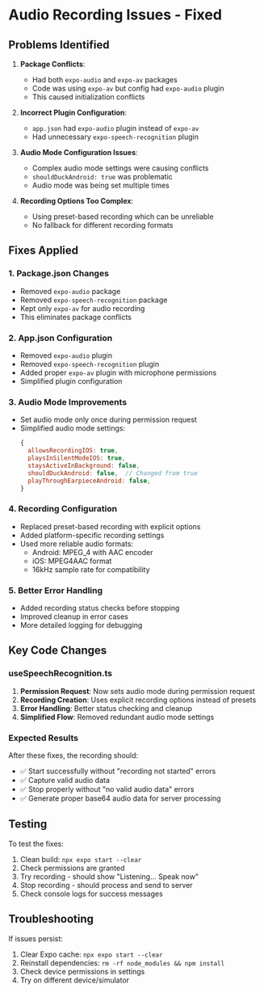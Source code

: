 # Audio Recording Issues - Fixed

## Problems Identified

1. **Package Conflicts**: 
   - Had both `expo-audio` and `expo-av` packages
   - Code was using `expo-av` but config had `expo-audio` plugin
   - This caused initialization conflicts

2. **Incorrect Plugin Configuration**:
   - `app.json` had `expo-audio` plugin instead of `expo-av`
   - Had unnecessary `expo-speech-recognition` plugin

3. **Audio Mode Configuration Issues**:
   - Complex audio mode settings were causing conflicts
   - `shouldDuckAndroid: true` was problematic
   - Audio mode was being set multiple times

4. **Recording Options Too Complex**:
   - Using preset-based recording which can be unreliable
   - No fallback for different recording formats

## Fixes Applied

### 1. Package.json Changes
- Removed `expo-audio` package
- Removed `expo-speech-recognition` package  
- Kept only `expo-av` for audio recording
- This eliminates package conflicts

### 2. App.json Configuration
- Removed `expo-audio` plugin
- Removed `expo-speech-recognition` plugin
- Added proper `expo-av` plugin with microphone permissions
- Simplified plugin configuration

### 3. Audio Mode Improvements
- Set audio mode only once during permission request
- Simplified audio mode settings:
  ```js
  {
    allowsRecordingIOS: true,
    playsInSilentModeIOS: true,
    staysActiveInBackground: false,
    shouldDuckAndroid: false,  // Changed from true
    playThroughEarpieceAndroid: false,
  }
  ```

### 4. Recording Configuration
- Replaced preset-based recording with explicit options
- Added platform-specific recording settings
- Used more reliable audio formats:
  - Android: MPEG_4 with AAC encoder
  - iOS: MPEG4AAC format
  - 16kHz sample rate for compatibility

### 5. Better Error Handling
- Added recording status checks before stopping
- Improved cleanup in error cases
- More detailed logging for debugging

## Key Code Changes

### useSpeechRecognition.ts
1. **Permission Request**: Now sets audio mode during permission request
2. **Recording Creation**: Uses explicit recording options instead of presets
3. **Error Handling**: Better status checking and cleanup
4. **Simplified Flow**: Removed redundant audio mode settings

### Expected Results
After these fixes, the recording should:
- ✅ Start successfully without "recording not started" errors
- ✅ Capture valid audio data
- ✅ Stop properly without "no valid audio data" errors
- ✅ Generate proper base64 audio data for server processing

## Testing
To test the fixes:
1. Clean build: `npx expo start --clear`
2. Check permissions are granted
3. Try recording - should show "Listening... Speak now"
4. Stop recording - should process and send to server
5. Check console logs for success messages

## Troubleshooting
If issues persist:
1. Clear Expo cache: `npx expo start --clear`
2. Reinstall dependencies: `rm -rf node_modules && npm install`
3. Check device permissions in settings
4. Try on different device/simulator